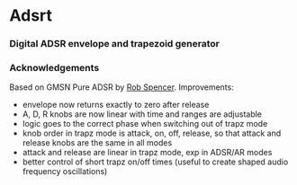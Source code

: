 # Adsrt
### Digital ADSR envelope and trapezoid generator

### Acknowledgements
Based on GMSN Pure ADSR by [Rob Spencer](https://github.com/robgmsn).
Improvements:
- envelope now returns exactly to zero after release
- A, D, R knobs are now linear with time and ranges are adjustable
- logic goes to the correct phase when switching out of trapz mode
- knob order in trapz mode is attack, on, off, release, so that attack and release knobs are the same in all modes
- attack and release are linear in trapz mode, exp in ADSR/AR modes
- better control of short trapz on/off times (useful to create shaped audio frequency oscillations)

